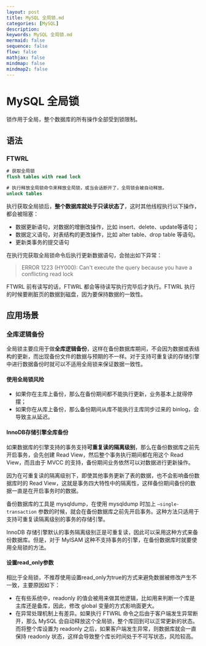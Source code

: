 ```yaml
---
layout: post
title: MySQL 全局锁.md
categories: [MySQL]
description: 
keywords: MySQL 全局锁.md
mermaid: false
sequence: false
flow: false
mathjax: false
mindmap: false
mindmap2: false
---
```

# MySQL 全局锁

锁作用于全局，整个数据库的所有操作全部受到锁限制。



## 语法

### FTWRL

```sql
# 获取全局锁
flush tables with read lock

# 执行释放全局锁命令来释放全局锁，或当会话断开了，全局锁会被自动释放。
unlock tables
```



执行获取全局锁后，**整个数据库就处于只读状态了**，这时其他线程执行以下操作，都会被阻塞：

- 数据更新语句，对数据的增删改操作，比如 insert、delete、update等语句；
- 数据定义语句，对表结构的更改操作，比如 alter table、drop table 等语句。
- 更新类事务的提交语句



在执行完获取全局锁命令后执行更新数据语句，会抛出如下异常：

> ERROR 1223 (HY000): Can't execute the query because you have a conflicting read lock



FTWRL 前有读写的话，FTWRL 都会等待读写执行完毕后才执行。FTWRL 执行的时候要刷脏页的数据到磁盘，因为要保持数据的一致性。



## 应用场景

### 全库逻辑备份

全局锁主要应用于做**全库逻辑备份**，这样在备份数据库期间，不会因为数据或表结构的更新，而出现备份文件的数据与预期的不一样。对于支持可重复读的存储引擎中进行数据备份时就可以不适用全局锁来保证数据一致性。



#### 使用全局锁风险

- 如果你在主库上备份，那么在备份期间都不能执行更新，业务基本上就得停摆；
- 如果你在从库上备份，那么备份期间从库不能执行主库同步过来的 binlog，会导致主从延迟。



#### InnoDB存储引擎全库备份

如果数据库的引擎支持的事务支持**可重复读的隔离级别**，那么在备份数据库之前先开启事务，会先创建 Read View，然后整个事务执行期间都在用这个 Read View，而且由于 MVCC 的支持，备份期间业务依然可以对数据进行更新操作。

因为在可重复读的隔离级别下，即使其他事务更新了表的数据，也不会影响备份数据库时的 Read View，这就是事务四大特性中的隔离性，这样备份期间备份的数据一直是在开启事务时的数据。

备份数据库的工具是 mysqldump，在使用 mysqldump 时加上 `–single-transaction` 参数的时候，就会在备份数据库之前先开启事务。这种方法只适用于支持可重复读隔离级别的事务的存储引擎。

InnoDB 存储引擎默认的事务隔离级别正是可重复读，因此可以采用这种方式来备份数据库。但是，对于 MyISAM 这种不支持事务的引擎，在备份数据库时就要使用全局锁的方法。



#### 设置read_only参数

相比于全局锁，不推荐使用设置read_only为true的方式来避免数据被修改产生不一致，主要原因如下：

- 在有些系统中，readonly 的值会被用来做其他逻辑，比如用来判断一个库是主库还是备库，因此，修改 global 变量的方式影响面更大。
- 在异常处理机制上有差异。如果执行 FTWRL 命令之后由于客户端发生异常断开，那么 MySQL 会自动释放这个全局锁，整个库回到可以正常更新的状态。而将整个库设置为 readonly 之后，如果客户端发生异常，则数据库就会一直保持 readonly 状态，这样会导致整个库长时间处于不可写状态，风险较高。
